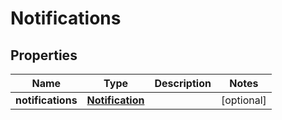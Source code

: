 

# Notifications


## Properties

| Name | Type | Description | Notes |
|------------ | ------------- | ------------- | -------------|
|**notifications** | [**Notification**](Notification.md) |  |  [optional] |




